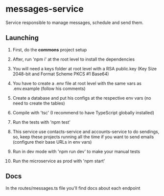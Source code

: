 # messages-service

Service responsible to manage messages, schedule and send them.

## Launching

1. First, do the **commons** project setup

2. After, run 'npm i' at the root level to install the dependencies

3. You will need a keys folder at root level with a RSA public.key (Key Size 2048-bit and Format Scheme PKCS #1 Base64)

4. You have to create a .env file at root level with the same vars as .env.example (follow his comments)

5. Create a database and put his configs at the respective env vars (no need to create the tables)

6. Compile with 'tsc' (I recommend to have TypeScript globally installed)

7. Run the tests with 'npm test'

8. This service use contacts-service and accounts-service to do sendings, so, keep these projects running all the time if you want to send emails (configure their base URLs in env vars)

9. Run in dev mode with 'npm run dev' to make your manual tests

10. Run the microservice as prod with 'npm start'

## Docs

In the routes/messages.ts file you'll find docs about each endpoint
